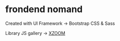 # frondend nomand

Created with
UI Framework -> Bootstrap
CSS & Sass

Library JS
gallery -> <a href="https://payalord.github.io/xZoom/">XZOOM</a>
